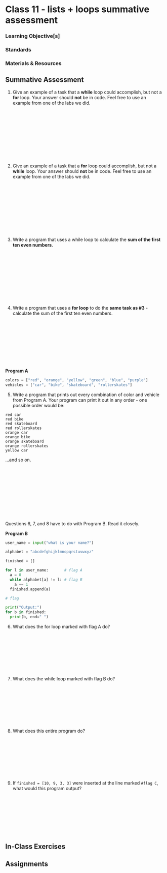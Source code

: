 # Class 11 - lists + loops summative assessment

### Learning Objective[s]

### Standards

### Materials & Resources

## Summative Assessment

1. Give an example of a task that a **while** loop could accomplish, but not a **for** loop. Your answer should **not** be in code. Feel free to use an example from one of the labs we did. 

&nbsp;  
&nbsp;  
&nbsp;  
&nbsp;  
&nbsp;  
&nbsp;  
&nbsp;  
&nbsp;  
&nbsp;  

2. Give an example of a task that a **for** loop could accomplish, but not a **while** loop. Your answer should **not** be in code. Feel free to use an example from one of the labs we did. 

&nbsp;  
&nbsp;  
&nbsp;  
&nbsp;  
&nbsp;  
&nbsp;  
&nbsp;  
&nbsp;  
&nbsp;  

3. Write a program that uses a while loop to calculate the **sum of the first ten even numbers**. 

&nbsp;  
&nbsp;  
&nbsp;  
&nbsp;  
&nbsp;  
&nbsp;  
&nbsp;  
&nbsp;  
&nbsp;  
  
  
4. Write a program that uses a **for loop** to do the **same task as #3** - calculate the sum of the first ten even numbers. 

&nbsp;  
&nbsp;  
&nbsp;  
&nbsp;  
&nbsp;  
&nbsp;  
&nbsp;  
&nbsp;  
  
**Program A**
```python
colors = ["red", "orange", "yellow", "green", "blue", "purple"]
vehicles = ["car", "bike", "skateboard", "rollerskates"]
```
5. Write a program that prints out every combination of color and vehicle from Program A. Your program can print it out in any order - one possible order would be:

```
red car
red bike
red skateboard
red rollerskates
orange car
orange bike
orange skateboard
orange rollerskates
yellow car
```
...and so on.  

&nbsp;  
&nbsp;  
&nbsp;  
&nbsp;  
&nbsp;  
&nbsp;  
&nbsp;  
&nbsp;  
&nbsp;  
&nbsp;  
Questions 6, 7, and 8 have to do with Program B. Read it closely.  

**Program B**
```python
user_name = input("what is your name?")

alphabet = "abcdefghijklmnopqrstuvwxyz"

finished = []

for l in user_name:       # flag A
  a = 0
  while alphabet[a] != l: # flag B
    a += 1
  finished.append(a)

# flag

print("Output:")
for b in finished:
  print(b, end=" ")
```  
6. What does the for loop marked with flag A do?

&nbsp;  
&nbsp;  
&nbsp;  
&nbsp;  
&nbsp;  
&nbsp;  
&nbsp;  

7. What does the while loop marked with flag B do?

&nbsp;  
&nbsp;  
&nbsp;  
&nbsp;  
&nbsp;  
&nbsp;  
&nbsp; 

8. What does this entire program do?

&nbsp;  
&nbsp;  
&nbsp;  
&nbsp;  
&nbsp;  
&nbsp;  
&nbsp;  

9. If <code>finished = [10, 9, 3, 3]</code> were inserted at the line marked `#flag C`, what would this program output?  

&nbsp;  
&nbsp;  
&nbsp;  
&nbsp;  
&nbsp;  
&nbsp;  
&nbsp;  
## In-Class Exercises

## Assignments
